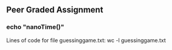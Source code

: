 ## Peer Graded Assignment ##

### echo "nanoTime()"  ###

Lines of code for file guessinggame.txt: wc -l guessinggame.txt
